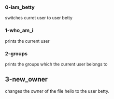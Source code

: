 ### 0-iam_betty
switches curret user to user betty

### 1-who_am_i
prints the current user

### 2-groups
prints the groups which the current user belongs to

## 3-new_owner
changes the owner of the file hello to the user betty.
